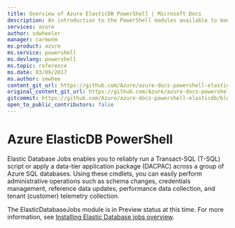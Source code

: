 ```yaml
---
title: Overview of Azure ElasticDB PowerShell | Microsoft Docs
description: An introduction to the PowerShell modules available to manage Azure resources.
services: azure
author: sdwheeler
manager: carmonm
ms.product: azure
ms.service: powershell
ms.devlang: powershell
ms.topic: reference
ms.date: 03/09/2017
ms.author: sewhee
content_git_url: https://github.com/Azure/azure-docs-powershell-elasticdb/blob/master/ElasticDB/docs-conceptual/overview.md
original_content_git_url: https://github.com/Azure/azure-docs-powershell-elasticdb/blob/master/ElasticDB/docs-conceptual/overview.md
gitcommit: https://github.com/Azure/azure-docs-powershell-elasticdb/blob/31ddf7e6cc0880910211bac2c8517601791800e1
open_to_public_contributors: false
---
```


# Azure ElasticDB PowerShell

Elastic Database Jobs enables you to reliably run a Transact-SQL (T-SQL) script or apply a
data-tier application package (DACPAC) across a group of Azure SQL databases. Using these cmdlets,
you can easily perform administrative operations such as schema changes, credentials management,
reference data updates, performance data collection, and tenant (customer) telemetry collection.

The ElasticDatabaseJobs module is in Preview status at this time. For more information, see
[Installing Elastic Database jobs overview](https://docs.microsoft.com/en-us/azure/sql-database/sql-database-elastic-jobs-service-installation).
